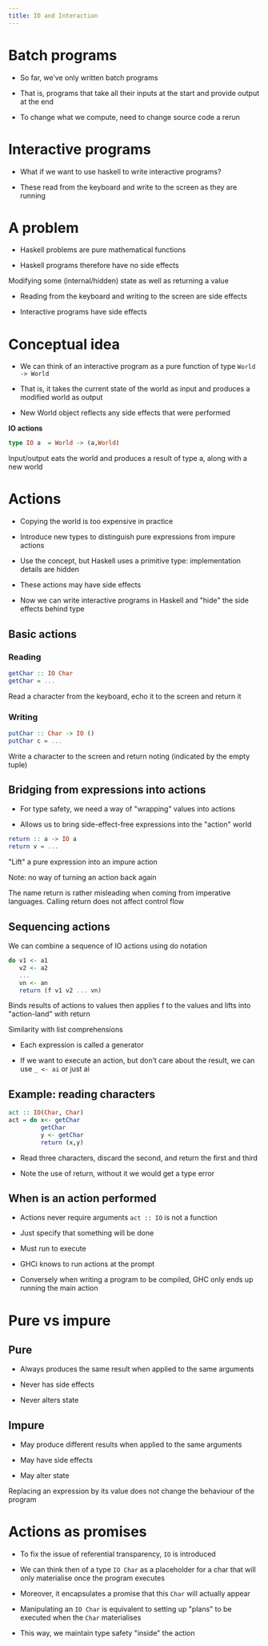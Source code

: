 ```yaml
---
title: IO and Interaction
---
```


# Batch programs

- So far, we’ve only written batch programs

- That is, programs that take all their inputs at the start and
  provide output at the end

- To change what we compute, need to change source code a rerun

# Interactive programs

- What if we want to use haskell to write interactive programs?

- These read from the keyboard and write to the screen as they are
  running

# A problem

- Haskell problems are pure mathematical functions

- Haskell programs therefore have no side effects

<Definition name="Side Effect">
Modifying some (internal/hidden) state as well as returning a value
</Definition>

- Reading from the keyboard and writing to the screen are side effects

- Interactive programs have side effects

# Conceptual idea

- We can think of an interactive program as a pure function of type
  `World -> World`

- That is, it takes the current state of the world as input and
  produces a modified world as output

- New World object reflects any side effects that were performed

**IO actions**

```haskell
type IO a  = World -> (a,World)
```

Input/output eats the world and produces a result of type a, along with
a new world

# Actions

- Copying the world is too expensive in practice

- Introduce new types to distinguish pure expressions from impure
  actions

- Use the concept, but Haskell uses a primitive type: implementation
  details are hidden

- These actions may have side effects

- Now we can write interactive programs in Haskell and "hide" the side
  effects behind type

## Basic actions

### Reading

```haskell
getChar :: IO Char
getChar = ...
```

Read a character from the keyboard, echo it to the screen and return it

### Writing

```haskell
putChar :: Char -> IO ()
putChar c = ...
```

Write a character to the screen and return noting (indicated by the
empty tuple)

## Bridging from expressions into actions

- For type safety, we need a way of "wrapping" values into actions

- Allows us to bring side-effect-free expressions into the "action"
  world

```haskell
return :: a -> IO a
return v = ...
```

"Lift" a pure expression into an impure action

Note: no way of turning an action back again

<Important>
The name return is rather misleading when coming from imperative languages. Calling return does not affect control flow
</Important>

## Sequencing actions

We can combine a sequence of IO actions using do notation

```haskell
do v1 <- a1
   v2 <- a2
   ...
   vn <- an
   return (f v1 v2 ... vn)
```

Binds results of actions to values then applies f to the values and
lifts into "action-land" with return

Similarity with list comprehensions

- Each expression is called a generator

- If we want to execute an action, but don’t care about the result, we
  can use `_ <- ai` or just ai

## Example: reading characters

```haskell
act :: IO(Char, Char)
act = do x<- getChar
         getChar
         y <- getChar
         return (x,y)
```

- Read three characters, discard the second, and return the first and
  third

- Note the use of return, without it we would get a type error

## When is an action performed

- Actions never require arguments `act :: IO` is not a
  function

- Just specify that something will be done

- Must run to execute

- GHCi knows to run actions at the prompt

- Conversely when writing a program to be compiled, GHC only ends up
  running the main action

# Pure vs impure

## Pure

- Always produces the same result when applied to the same arguments

- Never has side effects

- Never alters state

## Impure

- May produce different results when applied to the same arguments

- May have side effects

- May alter state

<Definition name="Referential Transparency">
Replacing an expression by its value does not change the behaviour of the program
</Definition>

# Actions as promises

- To fix the issue of referential transparency, `IO` is
  introduced

- We can think then of a type `IO Char` as a placeholder for
  a char that will only materialise once the program executes

- Moreover, it encapsulates a promise that this `Char` will
  actually appear

- Manipulating an `IO Char` is equivalent to setting up
  "plans" to be executed when the `Char` materialises

- This way, we maintain type safety "inside" the action

